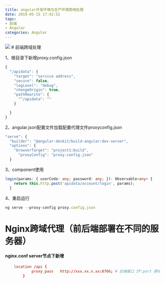 ```yaml
---
title: angular开发环境与生产环境跨域处理
date: 2019-05-15 17:42:52
tags:
- 前端
- Angular
categories: Angular
---
```

<img src="https://wx1.sinaimg.cn/mw690/8954143dgy1g1f63fl34gj21900u0qvh.jpg" class="full-image" />
# 前端跨域处理

1、根目录下新增proxy.config.json

```ts
{
  "/apidata": {
    "target": "service address",
    "secure": false,
    "logLevel": "debug",
    "changeOrigin": true,
    "pathRewrite": {
      "^/apidata": ""
    }

  }
}
```

2、angular.json配置文件加载配置代理文件proxyconfig.json

```ts
"serve": {
  "builder": "@angular-devkit/build-angular:dev-server",
  "options": {
    "browserTarget": "project1:build",
      "proxyConfig": "proxy.config.json"
  }
```
<!--more-->
3、component使用 

```ts
login(params: { userCode: any; password: any; }): Observable<any> {
    return this.http.post('apidata/account/login', params);
  }
```

4、重启运行

```ts
ng serve --proxy-config proxy.config.json
```
# Nginx跨域代理（前后端部署在不同的服务器）

#### nginx.conf server节点下新增

``` conf
    location /api {
            proxy_pass   http://xxx.xx.x.xx:8766; # 后端接口 IP:port 跨域代理
        }

```